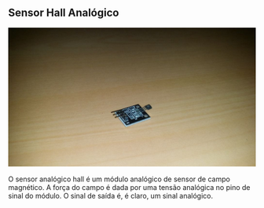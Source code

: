 ## Sensor Hall Analógico

![alt text](img/1.jpg)

O sensor analógico hall é um módulo analógico de sensor de campo magnético. A força do campo é dada por uma tensão analógica no pino de sinal do módulo. O sinal de saída é, é claro, um sinal analógico.